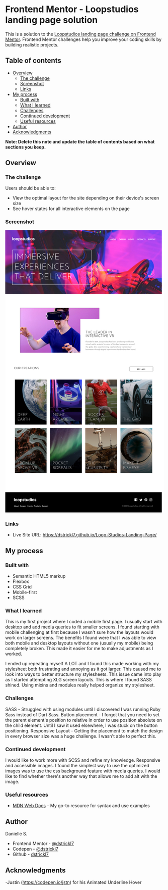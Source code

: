 # Frontend Mentor - Loopstudios landing page solution

This is a solution to the [Loopstudios landing page challenge on Frontend Mentor](https://www.frontendmentor.io/challenges/loopstudios-landing-page-N88J5Onjw). Frontend Mentor challenges help you improve your coding skills by building realistic projects. 

## Table of contents

- [Overview](#overview)
  - [The challenge](#the-challenge)
  - [Screenshot](#screenshot)
  - [Links](#links)
- [My process](#my-process)
  - [Built with](#built-with)
  - [What I learned](#what-i-learned)
  - [Challenges](#challenges)
  - [Continued development](#continued-development)
  - [Useful resources](#useful-resources)
- [Author](#author)
- [Acknowledgments](#acknowledgments)

**Note: Delete this note and update the table of contents based on what sections you keep.**

## Overview

### The challenge

Users should be able to:

- View the optimal layout for the site depending on their device's screen size
- See hover states for all interactive elements on the page

### Screenshot

![](./my-page.png)


### Links

- Live Site URL: https://dstrickl7.github.io/Loop-Studios-Landing-Page/

## My process

### Built with

- Semantic HTML5 markup
- Flexbox
- CSS Grid
- Mobile-first
- SCSS


### What I learned

This is my first project where I coded a mobile first page. I usually start with desktop and add media queries to fit smaller screens. I found starting with mobile challenging at first because I wasn't sure how the layouts would work on larger screens. The benefits I found were that I was able to view both mobile and desktop layouts without one (usually my mobile) being completely broken. This made it easier for me to make adjustments as I worked.

I ended up repeating myself A LOT and I found this made working with my stylesheet both frustrating and annoying as it got larger. This caused me to look into ways to better structure my stylesheets. This issue came into play as I started attempting XLG screen layouts. This is where I found SASS shined. Using mixins and modules really helped organize my stylesheet.


### Challenges
SASS - Struggled with using modules until I discovered I was running Ruby Sass instead of Dart Sass.
Button placement - I forgot that you need to set the parent element's position to relative in order to use position absolute on the child element. Until I saw it used elsewhere, I was stuck on the button positioning.
Responsive Layout - Getting the placement to match the design in every browser size was a huge challenge. I wasn't able to perfect this.


### Continued development

I would like to work more with SCSS and refine my knowledge. Responsive and accessible images. I found the simplest way to use the optimized images was to use the css background feature with media queries. I would like to find whether there's another way that allows me to add alt with the image.


### Useful resources

- [MDN Web Docs](https://developer.mozilla.org/en-US/) - My go-to resource for syntax and use examples


## Author
Danielle S.
- Frontend Mentor - [@dstrickl7](https://www.frontendmentor.io/profile/dstrickl7)
- Codepen - [@dstrickl7](https://codepen.io/dstrickl7)
- Github - [dstrickl7](https://github.com/dstrickl7)


## Acknowledgments

-Justin (https://codepen.io/jstn) for his Animated Underline Hover

